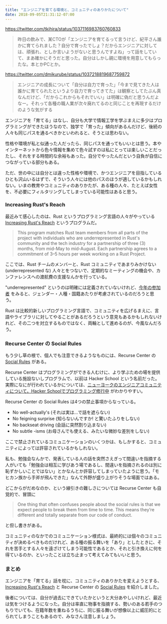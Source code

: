 ```yaml
---
title: "エンジニアを育てる環境と、コミュニティのありかたについて"
date: 2018-09-05T21:31:12-07:00
---
```

https://twitter.com/tkihira/status/1037116983760760833

> 昨日の飲みで、某CTOが「エンジニアを育てるって言うけど、紀平さん誰かに育てられました？自分で育ったでしょ？だからエンジニアに対しては、頑張れ、としか言いようがないと思うんですよね」って話をしていて、まあ確かにそうだと思った。自分はしかし親に環境を用意してもらったな。本とかPCとか。

https://twitter.com/dmikurube/status/1037218819687759872

> エンジニアの成長について「自分は自力で育った」「今まで見てきた人は誰かに育てられたというより自力で育ってきてた」は観察としてたぶん真なんだけど、「だからこれからもそれでいい」は明確に偽だと思うんだよなー。それって各種の職人業が次々廃れてるのと同じことを再現するだけのような気がする

エンジニアを「育てる」はなし、自分も大学で情報工学を学ぶまえに多少はプログラミングができたほうなので、独学で「育った」傾向があるんだけど、後続の人々も同じパスを通るべきかといわれると、そうとは思わない。

性格や環境が私と似通った人だったら、同じパスを通ってもいいとは思う。本やインターネットから色々情報を集めて色々試すのは私にとっては楽しいことだったし、それをする時間的な余裕もあった。自分でやったんだという自負が自信につながっている部分もある。

ただ、世の中には自分とは違った性格や環境で、かつエンジニアを目指しているひとも沢山いるはずで、そういう人々には他のパスのほうが適しているかもしれない。いまの教育やコミュニティのありかたが、ある種の人々、たとえば女性を、不必要にフィルタリングしてしまっている可能性はあると思う。

### Increasing Rust's Reach

最近みて感心したのは、Rust というプログラミング言語の人々がやっている [Increasing Rust's Reach](http://reach.rust-lang.org/) というプログラムだ。

> This program matches Rust team members from all parts of the project with individuals who are underrepresented in Rust's community and the tech industry for a partnership of three (3) months, from mid-May to mid-August. Each partnership agrees to a commitment of 3–5 hours per week working on a Rust Project.

ここでは、Rust チームのメンバーと、Rust コミュニティであまりみかけない (underrepresented な) 人々とをつないで、定期的なミーティングの機会や、カンファレンスへの渡航費の支援なんかを行っている。

"underrepresented" というのは明確には定義されていないけれど、[今年の参加者](http://reach.rust-lang.org/2018/participants) をみると、ジェンダー・人種・国籍あたりが考慮されているのだろうと思う。

Rust は比較的新しいプログラミング言語で、コミュニティを広げるまえに、言語やライブラリに対してやることがあるだろうという意見もあるかもしれないけれど、その二つを対立するものではなく、両輪として進めるのが、今風なんだろう。

### Recurse Center の Social Rules

もう少し草の根で、個人でも注意できるようなものには、Recurse Center の [Social Rules](https://www.recurse.com/social-rules) がある。

Recurse Center はプログラミングができる人むけに、より学ぶための場を提供している施設ないしプログラムで、以前は Hacker School という名前だった。実際になにが行われているかについては、[ニューヨークのエンジニアコミュニティについて。Hacker Schoolでプログラミング修行中](https://note.mu/kenzan100/n/n33b8bacebb54) がわかりやすい。

Recurse Center の Social Rules は4つの禁止事項からなっている。

* No well-actually's (それは実は…で話を遮らない)
* No feigning surprise (知らないんですか! と驚いたふりをしない)
* No backseat driving (会話に突然割り込まない)
* No subtle -isms (お母さんでも使える、みたいな微妙な差別をしない)

ここで禁止されているコミュニケーションのいくつかは、もしかすると、コミュニティによっては許容されているかもしれない。

私も、勉強会なんかで、発表している人の話を突然さえぎって間違いを指摘する人がいても「勉強会は相互に学びあう場であるし、間違いを指摘されるのは別に恥ずかしいことではない」とかなんとか許容してしまっていたように思う。「モヒカン族から手斧が飛んできた」なんて外野が盛り上がりそうな場面ではある。

どこからがだめなのか、という線引きの難しさについては Recurse Center も自覚的で、冒頭に

> One thing that often confuses people about the social rules is that we expect people to break them from time to time. This means they’re different and totally separate from our code of conduct.

と但し書きがある。

コミュニティのなかでのコミュニケーション様式は、最終的には個々のコミュニティが決めるべきものだけれど、ある種の振る舞いを「あり」としたときに、それを苦手とする人々を遠ざけてしまう可能性であるとか、それと引き換えに何を得ているのか、といったことは立ち止まって考えてみてもいいと思う。

### まとめ

エンジニアを「育てる」話を枕に、コミュニティのありかたを変えようとする、[Increasing Rust's Reach](http://reach.rust-lang.org/) と Recurse Center の [Social Rules](https://www.recurse.com/social-rules) を紹介しました。

後者については、自分が過去にできていたかというと大分あやしいけれど、最近は気をつけるようになった。自分は率直に物事を指摘する、勢いのある若手のつもりでいても、在籍年数を重ねるうちに、同じ振る舞いが想像以上に威圧的にとられてしまうこともあるので、みなさん注意しましょう。
